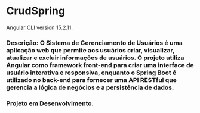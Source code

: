 # CrudSpring

[Angular CLI](https://github.com/angular/angular-cli) version 15.2.11.


###  Descrição: O Sistema de Gerenciamento de Usuários é uma aplicação web que permite aos usuários criar, visualizar, atualizar e excluir informações de usuários. O projeto utiliza Angular como framework front-end para criar uma interface de usuário interativa e responsiva, enquanto o Spring Boot é utilizado no back-end para fornecer uma API RESTful que gerencia a lógica de negócios e a persistência de dados.

### Projeto em Desenvolvimento.
